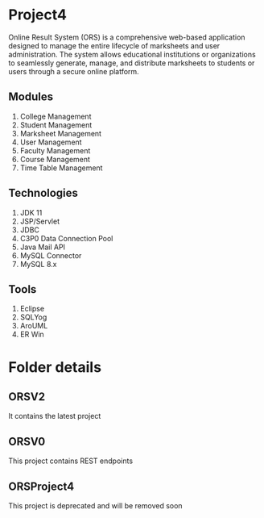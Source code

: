 # Project4

Online Result System (ORS) is a comprehensive web-based application designed to manage the entire lifecycle of marksheets and user administration. The system allows educational institutions or organizations to seamlessly generate, manage, and distribute marksheets to students or users through a secure online platform.

## Modules
1. College Management
1. Student Management
1. Marksheet Management
1. User Management
1. Faculty Management
1. Course Management
1. Time Table Management

## Technologies
1. JDK 11
1. JSP/Servlet
1. JDBC
1. C3P0 Data Connection Pool
1. Java Mail API
1. MySQL Connector
1. MySQL 8.x

## Tools
1. Eclipse 
1. SQLYog
1. AroUML
1. ER Win

# Folder details 
## ORSV2
It contains the latest project

## ORSV0
This project contains REST endpoints 

## ORSProject4 
This project is deprecated and will be removed soon

